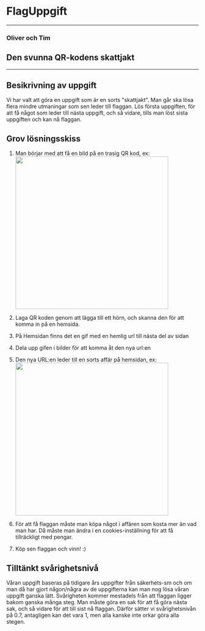 # FlagUppgift
---
### Oliver och Tim 

## Den svunna QR-kodens skattjakt
---
## Besikrivning av uppgift 
Vi har valt att göra en uppgift som är en sorts "skattjakt". Man går ska lösa flera mindre utmaningar som sen leder till flaggan. Lös första uppgiften, för att få något som leder till nästa uppgift, och så vidare, tills man löst sista uppgiften och kan nå flaggan.  

 ## Grov lösningsskiss
1. Man börjar med att få en bild på en trasig QR kod, ex:
   <br>
   <img src="https://upload.wikimedia.org/wikipedia/commons/8/8d/QR_Code_Damaged.jpg" width="400">
   
2. Laga QR koden genom att lägga till ett hörn, och skanna den för att komma in på en hemsida.  
3. På Hemsidan finns det en gif med en hemlig url till nästa del av sidan
4. Dela upp gifen i bilder för att komma åt den nya url:en
5. Den nya URL:en leder till en sorts affär på hemsidan, ex:
   <br>
   <img src="https://github.com/abb21timsjo/FlagUppgift/assets/92145432/81da4451-a1ae-4d81-ba05-45e5bbe22db4" width="400">
   
6. För att få flaggan måste man köpa något i affären som kosta mer än vad man har. Då måste man ändra i en cookies-inställning för att få tillräckligt med pengar.
7. Köp sen flaggan och vinn! :)

## Tilltänkt svårighetsnivå
Våran uppgift baseras på tidigare års uppgifter från säkerhets-sm och om man då har gjort någon/några av de uppgifterna kan man nog lösa våran uppgift ganska lätt. Svårigheten kommer mestadels från att flaggan ligger bakom ganska många steg. Man måste göra en sak för att få göra nästa sak, och så vidare för att till sist nå flaggan. Därför sätter vi svårighetsnivån på 0.7, antagligen kan det vara 1, men alla kanske inte orkar göra alla stegen.

